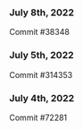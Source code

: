 ### July 8th, 2022

Commit #38348

### July 5th, 2022

Commit #314353


### July 4th, 2022

Commit #72281
